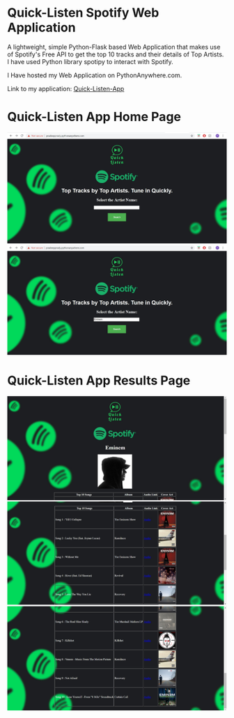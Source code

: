 # Quick-Listen Spotify Web Application
A lightweight, simple Python-Flask based Web Application that makes use of Spotify's Free API to get the top 10 tracks and their details of Top Artists.
I have used Python library spotipy to interact with Spotify.

I Have hosted my Web Application on PythonAnywhere.com.

Link to my application:
[Quick-Listen-App](https://pradeepprady.pythonanywhere.com)

# Quick-Listen App Home Page
![alt text](https://github.com/PradeepRavichandran1811/quick-listen-spotify/blob/master/Screenshots/Quick%20Listen%20Home.jpg)
![alt text](https://github.com/PradeepRavichandran1811/quick-listen-spotify/blob/master/Screenshots/Quick%20Listen%20Home-Input.jpg)

# Quick-Listen App Results Page
![alt text](https://github.com/PradeepRavichandran1811/quick-listen-spotify/blob/master/Screenshots/Quick%20Listen%20Result.jpg)
![alt text](https://github.com/PradeepRavichandran1811/quick-listen-spotify/blob/master/Screenshots/Quick%20Listen%20Result1.jpg)
![alt text](https://github.com/PradeepRavichandran1811/quick-listen-spotify/blob/master/Screenshots/Quick%20Listen%20Result2.jpg)
